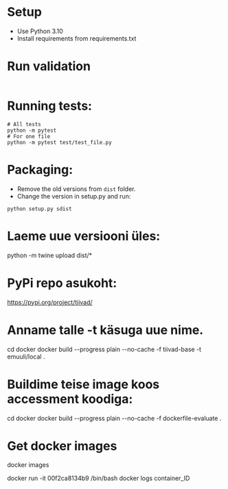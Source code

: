 # Setup
* Use Python 3.10
* Install requirements from requirements.txt

# Run validation
```

```

# Running tests:
```
# All tests
python -m pytest
# For one file
python -m pytest test/test_file.py
```

# Packaging:
* Remove the old versions from `dist` folder.
* Change the version in setup.py and run:
```
python setup.py sdist
```

# Laeme uue versiooni üles:
python -m twine upload dist/* 

# PyPi repo asukoht:
https://pypi.org/project/tiivad/



# Anname talle -t käsuga uue nime.
cd docker
docker build --progress plain --no-cache -f  tiivad-base -t emuuli/local .

# Buildime teise image koos accessment koodiga:
cd docker
docker build --progress plain --no-cache -f dockerfile-evaluate .

# Get docker images
docker images

docker run -it 00f2ca8134b9 /bin/bash
docker logs container_ID